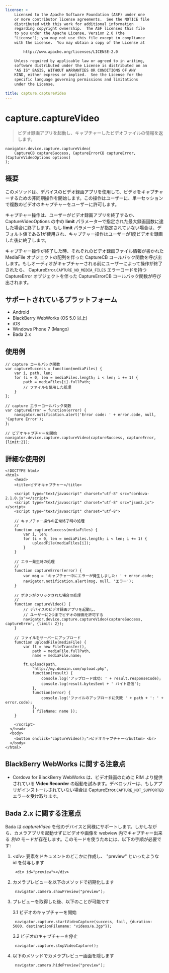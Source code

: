 ```yaml
---
license: >
    Licensed to the Apache Software Foundation (ASF) under one
    or more contributor license agreements.  See the NOTICE file
    distributed with this work for additional information
    regarding copyright ownership.  The ASF licenses this file
    to you under the Apache License, Version 2.0 (the
    "License"); you may not use this file except in compliance
    with the License.  You may obtain a copy of the License at

        http://www.apache.org/licenses/LICENSE-2.0

    Unless required by applicable law or agreed to in writing,
    software distributed under the License is distributed on an
    "AS IS" BASIS, WITHOUT WARRANTIES OR CONDITIONS OF ANY
    KIND, either express or implied.  See the License for the
    specific language governing permissions and limitations
    under the License.

title: capture.captureVideo
---
```


capture.captureVideo
====================

> ビデオ録画アプリを起動し、キャプチャーしたビデオファイルの情報を返します。

    navigator.device.capture.captureVideo(
        CaptureCB captureSuccess, CaptureErrorCB captureError, [CaptureVideoOptions options]
    );

概要
-----------

このメソッドは、デバイスのビデオ録画アプリを使用して、ビデオをキャプチャーするための非同期操作を開始します。この操作はユーザーに、単一セッションで複数のビデオのキャプチャーをユーザーに許可します。

キャプチャー操作は、ユーザーがビデオ録画アプリを終了するか、 CaptureVideoOptions の中の __limit__ パラメーターで指定された最大録画回数に達した場合に終了します。もし __limit__ パラメーターが指定されていない場合は、デフォルト値である1が使用され、キャプチャー操作はユーザーが1度ビデオを録画した後に終了します。

キャプチャー操作が終了した時、それぞれのビデオ録画ファイル情報が書かれた MediaFile オブジェクトの配列を伴った CaptureCB コールバック関数を呼び出します。もしオーディオがキャプチャーされる前にユーザーによって操作が終了されたら、 CaptureError.`CAPTURE_NO_MEDIA_FILES` エラーコードを持つ CaptureError オブジェクトを伴った CaptureErrorCB コールバック関数が呼び出されます。

サポートされているプラットフォーム
-------------------

- Android
- BlackBerry WebWorks (OS 5.0 以上)
- iOS
- Windows Phone 7 (Mango)
- Bada 2.x

使用例
-------------

    // capture コールバック関数
    var captureSuccess = function(mediaFiles) {
        var i, path, len;
        for (i = 0, len = mediaFiles.length; i < len; i += 1) {
            path = mediaFiles[i].fullPath;
            // ファイルを使用した処理
        }
    };

    // capture エラーコールバック関数
    var captureError = function(error) {
        navigator.notification.alert('Error code: ' + error.code, null, 'Capture Error');
    };

    // ビデオキャプチャーを開始
    navigator.device.capture.captureVideo(captureSuccess, captureError, {limit:2});

詳細な使用例
------------

    <!DOCTYPE html>
    <html>
        <head>
        <title>ビデオキャプチャー</title>

        <script type="text/javascript" charset="utf-8" src="cordova-2.1.0.js"></script>
        <script type="text/javascript" charset="utf-8" src="json2.js"></script>
        <script type="text/javascript" charset="utf-8">

        // キャプチャー操作の正常終了時の処理
        //
        function captureSuccess(mediaFiles) {
            var i, len;
            for (i = 0, len = mediaFiles.length; i < len; i += 1) {
                uploadFile(mediaFiles[i]);
            }
        }

        // エラー発生時の処理
        //
        function captureError(error) {
            var msg = 'キャプチャー中にエラーが発生しました: ' + error.code;
            navigator.notification.alert(msg, null, 'エラー');
        }

        // ボタンがクリックされた場合の処理
        //
        function captureVideo() {
            // デバイスのビデオ録画アプリを起動し、
            // ユーザーに2つまでビデオの録画を許可する
            navigator.device.capture.captureVideo(captureSuccess, captureError, {limit: 2});
        }

        // ファイルをサーバーにアップロード
        function uploadFile(mediaFile) {
            var ft = new FileTransfer(),
                path = mediaFile.fullPath,
                name = mediaFile.name;

            ft.upload(path,
                "http://my.domain.com/upload.php",
                function(result) {
                    console.log('アップロード成功: ' + result.responseCode);
                    console.log(result.bytesSent + ' バイト送信');
                },
                function(error) {
                    console.log('ファイルのアップロードに失敗 ' + path + ': ' + error.code);
                },
                { fileName: name });
        }

        </script>
      </head>
      <body>
        <button onclick="captureVideo();">ビデオキャプチャー</button> <br>
      </body>
    </html>

BlackBerry WebWorks に関する注意点
--------------------------

- Cordova for BlackBerry WebWorks は、ビデオ録画のために RIM より提供されている __Video Recorder__ の起動を試みます。デベロッパーは、もしアプリがインストールされていない場合は CaptureError.`CAPTURE_NOT_SUPPORTED` エラーを受け取ります。

Bada 2.x に関する注意点
---------------

Bada は _captureVideo_ を他のデバイスと同様にサポートします。しかしながら、カメラアプリを起動せずにビデオや画像を webview 内でキャプチャー出来る _別の_ モードが存在します。このモードを使うためには、以下の手順が必要です:

1. _&#60;div&#62;_ 要素をドキュメントのどこかに作成し、 "preview" といったような id を付与します

        <div id="preview"></div>

2. カメラプレビューを以下のメソッドで初期化します

        navigator.camera.showPreview("preview");

3. プレビューを取得した後、以下のことが可能です

    3.1 ビデオのキャプチャーを開始

        navigator.capture.startVideoCapture(success, fail, {duration: 5000, destinationFilename: "videos/a.3gp"});

    3.2 ビデオのキャプチャーを停止

        navigator.capture.stopVideoCapture();

3. 以下のメソッドでカメラプレビュー画面を隠します

        navigator.camera.hidePreview("preview");

